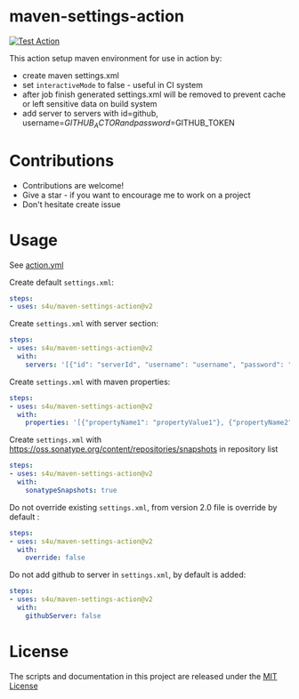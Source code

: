 # maven-settings-action
[![Test Action](https://github.com/s4u/maven-settings-action/workflows/Test%20Action/badge.svg)](https://github.com/s4u/maven-settings-action/actions)

This action setup maven environment for use in action by:
 - create maven settings.xml
 - set ```interactiveMode``` to false - useful in CI system
 - after job finish generated settings.xml will be removed to prevent cache or left sensitive data on build system
 - add server to servers with id=github, username=$GITHUB_ACTOR and password=$GITHUB_TOKEN

# Contributions

- Contributions are welcome!
- Give a star - if you want to encourage me to work on a project
- Don't hesitate create issue

 # Usage
See [action.yml](action.yml)

Create default ```settings.xml```:
```yml
steps:
- uses: s4u/maven-settings-action@v2
```

Create ```settings.xml``` with server section:
```yml
steps:
- uses: s4u/maven-settings-action@v2
  with:
    servers: '[{"id": "serverId", "username": "username", "password": "password"}]'
```

Create ```settings.xml``` with maven properties:
```yml
steps:
- uses: s4u/maven-settings-action@v2
  with:
    properties: '[{"propertyName1": "propertyValue1"}, {"propertyName2": "propertyValue2"}]'
```

Create ```settings.xml``` with https://oss.sonatype.org/content/repositories/snapshots in repository list
```yml
steps:
- uses: s4u/maven-settings-action@v2
  with:
    sonatypeSnapshots: true
```

Do not override existing ```settings.xml```, from version 2.0 file is override by default :
```yml
steps:
- uses: s4u/maven-settings-action@v2
  with:
    override: false
```

Do not add github to server in ```settings.xml```, by default is added:
```yml
steps:
- uses: s4u/maven-settings-action@v2
  with:
    githubServer: false
```

# License

The scripts and documentation in this project are released under the [MIT License](LICENSE)
